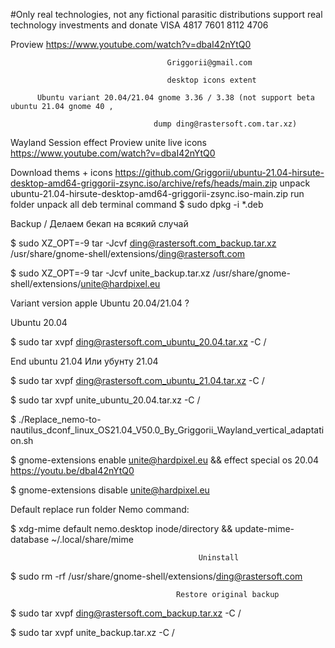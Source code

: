 #Only real technologies, not any fictional parasitic distributions support real technology investments and donate VISA 4817 7601 8112 4706

Proview https://www.youtube.com/watch?v=dbaI42nYtQ0

                                       Griggorii@gmail.com
                                             
                                       desktop icons extent
                                              
          Ubuntu variant 20.04/21.04 gnome 3.36 / 3.38 (not support beta ubuntu 21.04 gnome 40 ,  

                                    dump ding@rastersoft.com.tar.xz)
                                    
Wayland Session effect Proview unite live icons https://www.youtube.com/watch?v=dbaI42nYtQ0                                    

Download thems + icons https://github.com/Griggorii/ubuntu-21.04-hirsute-desktop-amd64-griggorii-zsync.iso/archive/refs/heads/main.zip unpack ubuntu-21.04-hirsute-desktop-amd64-griggorii-zsync.iso-main.zip run folder unpack all deb terminal command $ sudo dpkg -i *.deb

Backup / Делаем бекап на всякий случай
                                              
$ sudo XZ_OPT=-9 tar -Jcvf ding@rastersoft.com_backup.tar.xz /usr/share/gnome-shell/extensions/ding@rastersoft.com

$ sudo XZ_OPT=-9 tar -Jcvf unite_backup.tar.xz /usr/share/gnome-shell/extensions/unite@hardpixel.eu

Variant version apple Ubuntu 20.04/21.04 ?

Ubuntu 20.04

$ sudo tar xvpf ding@rastersoft.com_ubuntu_20.04.tar.xz -C /

End ubuntu 21.04 Или убунту 21.04

$ sudo tar xvpf ding@rastersoft.com_ubuntu_21.04.tar.xz -C /

$ sudo tar xvpf unite_ubuntu_20.04.tar.xz -C /

$ ./Replace_nemo-to-nautilus_dconf_linux_OS21.04_V50.0_By_Griggorii_Wayland_vertical_adaptation.sh

$ gnome-extensions enable unite@hardpixel.eu && effect special os 20.04 https://youtu.be/dbaI42nYtQ0

$ gnome-extensions disable unite@hardpixel.eu

Default replace run folder Nemo command:

$ xdg-mime default nemo.desktop inode/directory && update-mime-database ~/.local/share/mime


                                              Uninstall 
                                              
$ sudo rm -rf /usr/share/gnome-shell/extensions/ding@rastersoft.com

                                         Restore original backup

$ sudo tar xvpf ding@rastersoft.com_backup.tar.xz -C /

$ sudo tar xvpf unite_backup.tar.xz -C /
